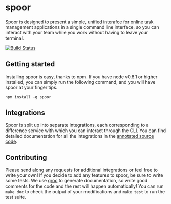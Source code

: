 # spoor

Spoor is designed to present a simple, unified interafce for online task management applications
in a single command line interface, so you can interact with your team while you work without
having to leave your terminal.

[![Build Status](https://secure.travis-ci.org/sonnym/spoor.png?branch=master)](http://travis-ci.org/sonnym/spoor)

## Getting started
Installing spoor is easy, thanks to npm.  If you have node v0.8.1 or higher installed, you can
simply run the following command, and you will have spoor at your finger tips.

    npm install -g spoor

## Integrations
Spoor is split up into separate integrations, each corresponding to a difference service with which
you can interact through the CLI. You can find detailed documentation for all the integrations in the
[annotated source code](http://sonnym.github.com/spoor/).

## Contributing
Please send along any requests for additional integrations or feel free to write your own! If you decide
to add any features to spoor, be sure to write some tests.  We use [groc](https://github.com/nevir/groc)
to generate documentation, so write good comments for the code and the rest will happen automatically!
You can run `make doc` to check the output of your modifications and `make test` to run the test suite.

